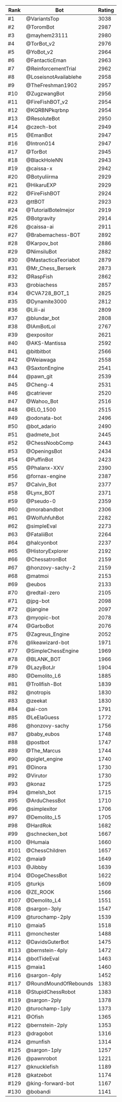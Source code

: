 Rank|Bot|Rating
---|---|---
#1|@VariantsTop|3038
#2|@ToromBot|2987
#3|@mayhem23111|2980
#4|@TorBot_v2|2976
#5|@YoBot_v2|2964
#6|@FantacticEman|2963
#7|@ReinforcementTrial|2962
#8|@LoseisnotAvailablehe|2958
#9|@TheFreshman1902|2957
#10|@ZugzwangBot|2956
#11|@FireFishBOT_v2|2954
#12|@KQRBNPkqrbnp|2954
#13|@ResoluteBot|2950
#14|@czech-bot|2949
#15|@EmanBot|2947
#16|@Intron014|2947
#17|@TorBot|2945
#18|@BlackHoleNN|2943
#19|@caissa-x|2942
#20|@Botyuliirma|2929
#21|@HikaruEXP|2929
#22|@FireFishBOT|2924
#23|@ttBOT|2923
#24|@TutorialBotelmejor|2919
#25|@Botgravity|2914
#26|@caissa-ai|2911
#27|@Brabemachess-BOT|2892
#28|@Karpov_bot|2886
#29|@NimsiluBot|2882
#30|@MastacticaTeoriabot|2879
#31|@Mr_Chess_Berserk|2873
#32|@RaspFish|2862
#33|@robiachess|2857
#34|@CVA728_BOT_1|2825
#35|@Dynamite3000|2812
#36|@Lili-ai|2809
#37|@blundar_bot|2808
#38|@IAmBotLol|2767
#39|@expositor|2621
#40|@AKS-Mantissa|2592
#41|@bitbitbot|2566
#42|@Weiawaga|2558
#43|@SaxtonEngine|2541
#44|@pawn_git|2539
#45|@Cheng-4|2531
#46|@catriever|2520
#47|@Wahoo_Bot|2516
#48|@ELO_1500|2515
#49|@odonata-bot|2496
#50|@bot_adario|2490
#51|@admete_bot|2445
#52|@ChessNoobComp|2443
#53|@OpeningsBot|2434
#54|@PuffinBot|2423
#55|@Phalanx-XXV|2390
#56|@fornax-engine|2387
#57|@Calvin_Bot|2377
#58|@Lynx_BOT|2371
#59|@Pseudo-0|2359
#60|@morabandbot|2306
#61|@WolfuhfuhBot|2282
#62|@simpleEval|2273
#63|@FataliiBot|2264
#64|@halcyonbot|2237
#65|@HistoryExplorer|2192
#66|@ChessatronBot|2159
#67|@honzovy-sachy-2|2159
#68|@matmoi|2153
#69|@eubos|2133
#70|@redtail-zero|2105
#71|@jpg-bot|2098
#72|@jangine|2097
#73|@myopic-bot|2078
#74|@GarboBot|2076
#75|@Zagreus_Engine|2052
#76|@likeawizard-bot|1971
#77|@SimpleChessEngine|1969
#78|@BLANK_BOT|1966
#79|@LazyBotJr|1904
#80|@Demolito_L6|1885
#81|@Trollfish-Bot|1839
#82|@notropis|1830
#83|@zeekat|1830
#84|@ai-con|1791
#85|@LeElaGuess|1772
#86|@honzovy-sachy|1756
#87|@baby_eubos|1748
#88|@postbot|1747
#89|@The_Marcus|1744
#90|@piglet_engine|1740
#91|@Dinora|1730
#92|@Virutor|1730
#93|@konaz|1725
#94|@melsh_bot|1715
#95|@ArduChessBot|1710
#96|@simplexitor|1706
#97|@Demolito_L5|1705
#98|@HardRok|1682
#99|@schnecken_bot|1667
#100|@Humaia|1660
#101|@ChessChildren|1657
#102|@maia9|1649
#103|@Jibbby|1639
#104|@DogeChessBot|1622
#105|@turkjs|1609
#106|@ZE_ROOK|1566
#107|@Demolito_L4|1551
#108|@sargon-3ply|1547
#109|@turochamp-2ply|1539
#110|@maia5|1518
#111|@monchester|1488
#112|@DavidsGuterBot|1475
#113|@bernstein-4ply|1472
#114|@botTideEval|1463
#115|@maia1|1460
#116|@sargon-4ply|1452
#117|@RoundMoundOfRebounds|1383
#118|@StupidChessRobot|1383
#119|@sargon-2ply|1378
#120|@turochamp-1ply|1373
#121|@Ofish|1365
#122|@bernstein-2ply|1353
#123|@dragobot|1316
#124|@munfish|1314
#125|@sargon-1ply|1257
#126|@pawnrobot|1221
#127|@knucklefish|1189
#128|@katzebot|1174
#129|@king-forward-bot|1167
#130|@bobandi|1141
